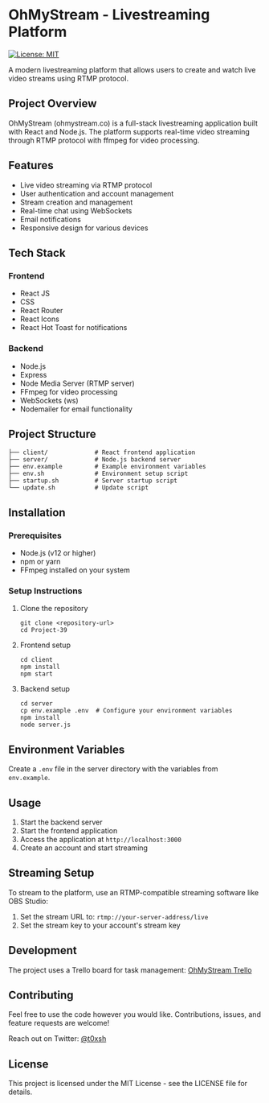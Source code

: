 # OhMyStream - Livestreaming Platform

[![License: MIT](https://img.shields.io/badge/License-MIT-yellow.svg)](https://opensource.org/licenses/MIT)

A modern livestreaming platform that allows users to create and watch live video streams using RTMP protocol.

## Project Overview

OhMyStream (ohmystream.co) is a full-stack livestreaming application built with React and Node.js. The platform supports real-time video streaming through RTMP protocol with ffmpeg for video processing.

## Features

- Live video streaming via RTMP protocol
- User authentication and account management
- Stream creation and management
- Real-time chat using WebSockets
- Email notifications
- Responsive design for various devices

## Tech Stack

### Frontend
- React JS
- CSS
- React Router
- React Icons
- React Hot Toast for notifications

### Backend
- Node.js
- Express
- Node Media Server (RTMP server)
- FFmpeg for video processing
- WebSockets (ws)
- Nodemailer for email functionality

## Project Structure

```
├── client/             # React frontend application
├── server/             # Node.js backend server
├── env.example         # Example environment variables
├── env.sh              # Environment setup script
├── startup.sh          # Server startup script
└── update.sh           # Update script
```

## Installation

### Prerequisites
- Node.js (v12 or higher)
- npm or yarn
- FFmpeg installed on your system

### Setup Instructions

1. Clone the repository
   ```
   git clone <repository-url>
   cd Project-39
   ```

2. Frontend setup
   ```
   cd client
   npm install
   npm start
   ```

3. Backend setup
   ```
   cd server
   cp env.example .env  # Configure your environment variables
   npm install
   node server.js
   ```

## Environment Variables

Create a `.env` file in the server directory with the variables from `env.example`.

## Usage

1. Start the backend server
2. Start the frontend application
3. Access the application at `http://localhost:3000`
4. Create an account and start streaming

## Streaming Setup

To stream to the platform, use an RTMP-compatible streaming software like OBS Studio:

1. Set the stream URL to: `rtmp://your-server-address/live`
2. Set the stream key to your account's stream key

## Development

The project uses a Trello board for task management: [OhMyStream Trello](https://trello.com/b/W8LZ83oV/ohmystream)

## Contributing

Feel free to use the code however you would like. Contributions, issues, and feature requests are welcome!

Reach out on Twitter: [@t0xsh](https://twitter.com/t0xsh)

## License

This project is licensed under the MIT License - see the LICENSE file for details.